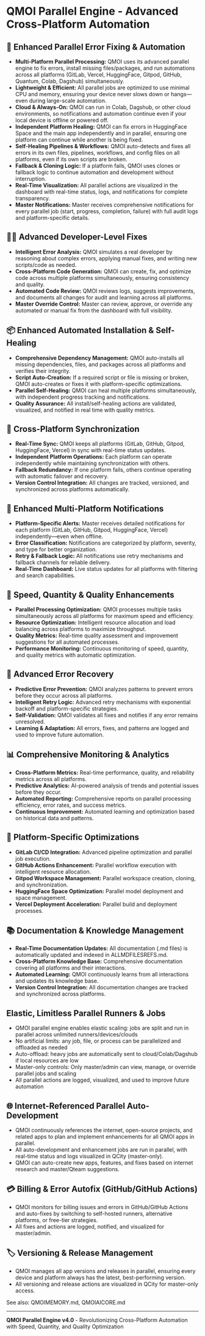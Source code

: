 # QMOI Parallel Engine - Advanced Cross-Platform Automation

## 🚀 Enhanced Parallel Error Fixing & Automation
- **Multi-Platform Parallel Processing:** QMOI uses its advanced parallel engine to fix errors, install missing files/packages, and run automations across all platforms (GitLab, Vercel, HuggingFace, Gitpod, GitHub, Quantum, Colab, Dagshub) simultaneously.
- **Lightweight & Efficient:** All parallel jobs are optimized to use minimal CPU and memory, ensuring your device never slows down or hangs—even during large-scale automation.
- **Cloud & Always-On:** QMOI can run in Colab, Dagshub, or other cloud environments, so notifications and automation continue even if your local device is offline or powered off.
- **Independent Platform Healing:** QMOI can fix errors in HuggingFace Space and the main app independently and in parallel, ensuring one platform can continue while another is being fixed.
- **Self-Healing Pipelines & Workflows:** QMOI auto-detects and fixes all errors in its own files, pipelines, workflows, and config files on all platforms, even if its own scripts are broken.
- **Fallback & Cloning Logic:** If a platform fails, QMOI uses clones or fallback logic to continue automation and development without interruption.
- **Real-Time Visualization:** All parallel actions are visualized in the dashboard with real-time status, logs, and notifications for complete transparency.
- **Master Notifications:** Master receives comprehensive notifications for every parallel job (start, progress, completion, failure) with full audit logs and platform-specific details.

## 👨‍💻 Advanced Developer-Level Fixes
- **Intelligent Error Analysis:** QMOI simulates a real developer by reasoning about complex errors, applying manual fixes, and writing new scripts/code as needed.
- **Cross-Platform Code Generation:** QMOI can create, fix, and optimize code across multiple platforms simultaneously, ensuring consistency and quality.
- **Automated Code Review:** QMOI reviews logs, suggests improvements, and documents all changes for audit and learning across all platforms.
- **Master Override Control:** Master can review, approve, or override any automated or manual fix from the dashboard with full visibility.

## 📦 Enhanced Automated Installation & Self-Healing
- **Comprehensive Dependency Management:** QMOI auto-installs all missing dependencies, files, and packages across all platforms and verifies their integrity.
- **Script Auto-Creation:** If a required script or file is missing or broken, QMOI auto-creates or fixes it with platform-specific optimizations.
- **Parallel Self-Healing:** QMOI can heal multiple platforms simultaneously, with independent progress tracking and notifications.
- **Quality Assurance:** All install/self-healing actions are validated, visualized, and notified in real time with quality metrics.

## 🔄 Cross-Platform Synchronization
- **Real-Time Sync:** QMOI keeps all platforms (GitLab, GitHub, Gitpod, HuggingFace, Vercel) in sync with real-time status updates.
- **Independent Platform Operations:** Each platform can operate independently while maintaining synchronization with others.
- **Fallback Redundancy:** If one platform fails, others continue operating with automatic failover and recovery.
- **Version Control Integration:** All changes are tracked, versioned, and synchronized across platforms automatically.

## 📧 Enhanced Multi-Platform Notifications
- **Platform-Specific Alerts:** Master receives detailed notifications for each platform (GitLab, GitHub, Gitpod, HuggingFace, Vercel) independently—even when offline.
- **Error Classification:** Notifications are categorized by platform, severity, and type for better organization.
- **Retry & Fallback Logic:** All notifications use retry mechanisms and fallback channels for reliable delivery.
- **Real-Time Dashboard:** Live status updates for all platforms with filtering and search capabilities.

## 🚀 Speed, Quantity & Quality Enhancements
- **Parallel Processing Optimization:** QMOI processes multiple tasks simultaneously across all platforms for maximum speed and efficiency.
- **Resource Optimization:** Intelligent resource allocation and load balancing across platforms to maximize throughput.
- **Quality Metrics:** Real-time quality assessment and improvement suggestions for all automated processes.
- **Performance Monitoring:** Continuous monitoring of speed, quantity, and quality metrics with automatic optimization.

## 🔧 Advanced Error Recovery
- **Predictive Error Prevention:** QMOI analyzes patterns to prevent errors before they occur across all platforms.
- **Intelligent Retry Logic:** Advanced retry mechanisms with exponential backoff and platform-specific strategies.
- **Self-Validation:** QMOI validates all fixes and notifies if any error remains unresolved.
- **Learning & Adaptation:** All errors, fixes, and patterns are logged and used to improve future automation.

## 📊 Comprehensive Monitoring & Analytics
- **Cross-Platform Metrics:** Real-time performance, quality, and reliability metrics across all platforms.
- **Predictive Analytics:** AI-powered analysis of trends and potential issues before they occur.
- **Automated Reporting:** Comprehensive reports on parallel processing efficiency, error rates, and success metrics.
- **Continuous Improvement:** Automated learning and optimization based on historical data and patterns.

## 🎯 Platform-Specific Optimizations
- **GitLab CI/CD Integration:** Advanced pipeline optimization and parallel job execution.
- **GitHub Actions Enhancement:** Parallel workflow execution with intelligent resource allocation.
- **Gitpod Workspace Management:** Parallel workspace creation, cloning, and synchronization.
- **HuggingFace Space Optimization:** Parallel model deployment and space management.
- **Vercel Deployment Acceleration:** Parallel build and deployment processes.

## 📚 Documentation & Knowledge Management
- **Real-Time Documentation Updates:** All documentation (.md files) is automatically updated and indexed in ALLMDFILESREFS.md.
- **Cross-Platform Knowledge Base:** Comprehensive documentation covering all platforms and their interactions.
- **Automated Learning:** QMOI continuously learns from all interactions and updates its knowledge base.
- **Version Control Integration:** All documentation changes are tracked and synchronized across platforms.

## Elastic, Limitless Parallel Runners & Jobs
- QMOI parallel engine enables elastic scaling: jobs are split and run in parallel across unlimited runners/devices/clouds
- No artificial limits: any job, file, or process can be parallelized and offloaded as needed
- Auto-offload: heavy jobs are automatically sent to cloud/Colab/Dagshub if local resources are low
- Master-only controls: Only master/admin can view, manage, or override parallel jobs and scaling
- All parallel actions are logged, visualized, and used to improve future automation

## 🌐 Internet-Referenced Parallel Auto-Development
- QMOI continuously references the internet, open-source projects, and related apps to plan and implement enhancements for all QMOI apps in parallel.
- All auto-development and enhancement jobs are run in parallel, with real-time status and logs visualized in QCity (master-only).
- QMOI can auto-create new apps, features, and fixes based on internet research and master/Qteam suggestions.

## 💳 Billing & Error Autofix (GitHub/GitHub Actions)
- QMOI monitors for billing issues and errors in GitHub/GitHub Actions and auto-fixes by switching to self-hosted runners, alternative platforms, or free-tier strategies.
- All fixes and actions are logged, notified, and visualized for master/admin.

## 🏷️ Versioning & Release Management
- QMOI manages all app versions and releases in parallel, ensuring every device and platform always has the latest, best-performing version.
- All versioning and release actions are visualized in QCity for master-only access.

See also: QMOIMEMORY.md, QMOIAICORE.md

---
**QMOI Parallel Engine v4.0** - Revolutionizing Cross-Platform Automation with Speed, Quantity, and Quality Optimization 